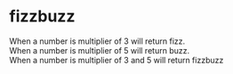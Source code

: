 # fizzbuzz
When a number is multiplier of 3 will return fizz.  
When a number is multiplier of 5 will return buzz.  
When a number is multiplier of 3 and 5 will return fizzbuzz
